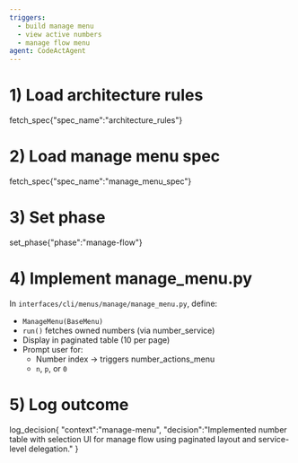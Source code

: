 ```yaml
---
triggers:
  - build manage menu
  - view active numbers
  - manage flow menu
agent: CodeActAgent
---
```


# 1) Load architecture rules
fetch_spec{"spec_name":"architecture_rules"}

# 2) Load manage menu spec
fetch_spec{"spec_name":"manage_menu_spec"}

# 3) Set phase
set_phase{"phase":"manage-flow"}

# 4) Implement manage_menu.py
In `interfaces/cli/menus/manage/manage_menu.py`, define:
- `ManageMenu(BaseMenu)`
- `run()` fetches owned numbers (via number_service)
- Display in paginated table (10 per page)
- Prompt user for:
  - Number index → triggers number_actions_menu
  - `n`, `p`, or `0`

# 5) Log outcome
log_decision{
  "context":"manage-menu",
  "decision":"Implemented number table with selection UI for manage flow using paginated layout and service-level delegation."
}
